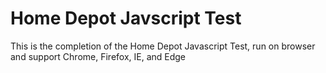 # Home Depot Javscript Test
This is the completion of the Home Depot Javascript Test, run on browser and support Chrome, Firefox, IE, and Edge
